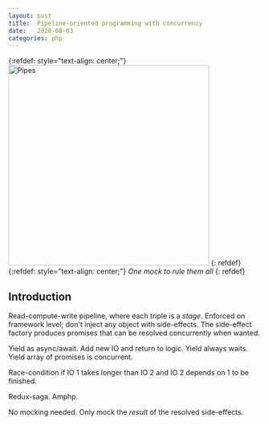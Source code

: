 ```yaml
---
layout: post
title:  Pipeline-oriented programming with concurrency
date:   2020-08-03
categories: php
---
```


{:refdef: style="text-align: center;"}
<img src="{{ site.url }}/assets/img/pipes.jpg" alt="Pipes" height="400px"/>
{: refdef}
{:refdef: style="text-align: center;"}
_One mock to rule them all_
{: refdef}

## Introduction

Read-compute-write pipeline, where each triple is a _stage_. Enforced on framework level; don't inject any object with side-effects. The side-effect factory produces promises that can be resolved concurrently when wanted.

Yield as async/await. Add new IO and return to logic. Yield always waits. Yield array of promises is concurrent.

Race-condition if IO 1 takes longer than IO 2 and IO 2 depends on 1 to be finished.

Redux-saga. Amphp.

No mocking needed. Only mock the _result_ of the resolved side-effects.
